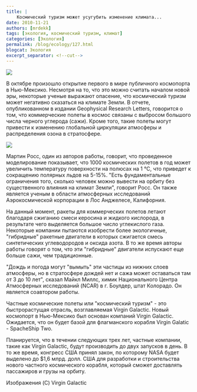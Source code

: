```yaml
---
title: |
    Космический туризм может усугубить изменение климата...
date: 2010-11-21
authors: [mrdekk]
tags: [экология, космический туризм, климат]
categories: [Экология]
permalink: /blog/ecology/127.html
blogcat: Экология
excerpt_separator: <!--cut-->
---
```



![](http://itw66.ru/uploads/images/00/00/01/2010/11/21/f2eb3d.jpg)


В октябре произошло открытие первого в мире публичного космопорта в Нью-Мексико. Несмотря на то, что это можно считать началом новой эры, некоторые ученые выражают опасение, что космический туризм может негативно сказаться на климате Земли. В отчете, опубликованном в издании Geophysical Research Letters, говорится о том, что коммерческие полеты в космос связаны с выбросом большого числа черного углерода (сажи). Кроме того, такие полеты могут привести к изменению глобальной циркуляции атмосферы и распределения озона в стратосфере.


<!--cut-->



![](http://itw66.ru/uploads/images/00/00/01/2010/11/21/70678d.jpg)


Мартин Росс, один из авторов работы, говорит, что проведенное моделирование показывает, что 1000 космических полетов в год может увеличить температуру поверхности на полюсах на 1 °C, что приведет к сокращению полярных льдов на 5-15%. "Есть фундаментальные ограничения того, сколько человек можно вывести на орбиту без существенного влияния на климат Земли", говорит Росс. Он также является ученым в области атмосферных исследований Аэрокосмической корпорации в Лос Анджелесе, Калифорния.

На данный момент, ракеты для коммерческих полетов летают благодаря сжиганию смеси керосина и жидкого кислорода, в результате чего выделяется большое число углекислого газа. Некоторые компании пытаются изобрести более экологичные, "гибридные" ракетные двигатели в которых сжигается смесь синтетических углеводородов и оксида азота. В то же время авторы работы говорят о том, что эти "гибридные" двигатели испускают еще больше сажи, чем традиционные.

"Дождь и погода могут "вымыть" эти частицы из нижних слоев атмосферы, но в стратосфере дождей нет и сажа может оставаться там от 3 до 10 лет", сказал Майкл Миллс, химик Национального Центра Атмосферных исследований (NCAR) в г. Боулдер, штат Колорадо. Он является соавтором работы.

Частные космические полеты или "космический туризм" - это быстрорастущая отрасль, возглавляемая Virgin Galactic. Новый космопорт в Нью-Мексико был основан компаний Virgin Galactic. Ожидается, что он будет базой для флагманского корабля Virgin Galatic - SpacheShip Two.

Планируется, что в течении следующих трех лет, частные компании, такие как Virgin Galactic, будут производить до двух запусков в день. В то же время, конгресс США принял закон, по которому NASA будет выделено до $1,6 млрд. долл. США для разработки и строительства нового частного космического корабля, который сможет доставлять пассажиров и грузы на орбиту.

Изображения (C) Virgin Galactic
